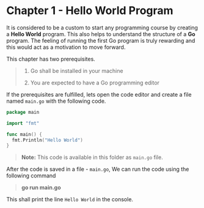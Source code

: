 # Chapter 1 - Hello World Program

It is considered to be a custom to start any programming course by creating a **Hello World** program. This also helps to understand the structure of a **Go** program. The feeling of running the first Go program is truly rewarding and this would act as a motivation to move forward.

This chapter has two prerequisites.

> 1.  Go shall be installed in your machine
>
> 2.  You are expected to have a Go programming editor

If the prerequisites are fulfilled, lets open the code editor and create a file named `main.go` with the following code.

```go
package main

import "fmt"

func main() {
  fmt.Println("Hello World")
}
```

> **Note:**
> This code is available in this folder as `main.go` file.

After the code is saved in a file - `main.go`, We can run the code using the following command

> **go run main.go**

This shall print the line `Hello World` in the console.
